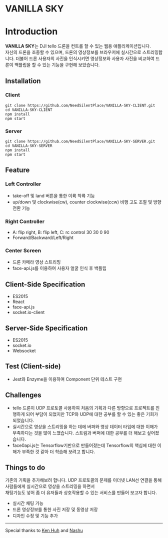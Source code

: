 # VANILLA SKY

# Introduction

**VANILLA SKY**는 DJI tello 드론을 컨트롤 할 수 있는 웹용 애플리케이션입니다. \
자신의 드론을 조종할 수 있으며, 드론의 영상정보를 브라우저에 실시간으로 스트리밍합니다. 더불어 드론 사용자의 사진을 인식시키면 영상정보와 사용자 사진을 비교하여 드론이 백플립을 할 수 있는 기능을 구현해 보았습니다.

## Installation

### Client

```
git clone https://github.com/NeedSilentPlace/VANILLA-SKY-CLIENT.git
cd VANILLA-SKY-CLIENT
npm install
npm start
```

### Server

```
git clone https://github.com/NeedSilentPlace/VANILLA-SKY-SERVER.git
cd VANILLA-SKY-SERVER
npm install
npm start
```

## Feature

### Left Controller

- take-off 및 land 버튼을 통한 이륙 착륙 기능
- up/down 및 clockwise(cw), counter clockwise(ccw) 비행 고도 조절 및 방향 전환 기능

### Right Controller

- A: flip right, B: flip left, C: rc control 30 30 0 90
- Forward/Backward/Left/Right 

### Center Screen

- 드론 카메라 영상 스트리밍
- face-api.js를 이용하여 사용자 얼굴 인식 후 백플립


## Client-Side Specification

- ES2015
- React
- face-api.js
- socket.io-client

## Server-Side Specification

- ES2015
- socket.io
- Websocket

## Test (Client-side)

- Jest와 Enzyme을 이용하여 Component 단위 테스트 구현

## Challenges

- tello 드론이 UDP 프로토콜 사용하여 처음의 기획과 다른 방향으로 프로젝트를 진행하게 되어 부담이 되었지만 TCP와 UDP에 대한 공부를 할 수 있는 좋은 기회가 되었습니다.
- 실시간으로 영상을 스트리밍을 하는 데에 버퍼와 영상 데이터 타입에 대한 이해가 부족하다는 것을 많이 느꼈습니다. 스트림과 버퍼에 대한 공부를 더 해보고 싶어졌습니다.
- face0api.js는 Tensorflow기반으로 만들어졌는데 Tensorflow의 핵심에 대한 이해가 부족한 것 같아 더 학습해 보려고 합니다.

## Things to do

기존의 기획을 추가해보려 합니다. UDP 프로토콜의 문제를 이더넷 LAN선 연결을 통해 사람들에게 실시간으로 영상을 스트리밍을 하면서 \
채팅기능도 넣어 좀 더 유저들과 상호작용할 수 있는 서비스를 만들어 보고자 합니다.

- 실시간 채팅 기능
- 드론 영상정보를 통한 사진 저장 및 동영상 저장
- 디자인 수정 및 기능 추가

---
Special thanks to [Ken Huh](https://github.com/Ken123777)
and [Nashu](https://github.com/Choinashil)

